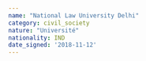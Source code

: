 ```yaml
---
name: "National Law University Delhi"
category: civil_society
nature: "Université"
nationality: IND
date_signed: '2018-11-12'
---
```

    